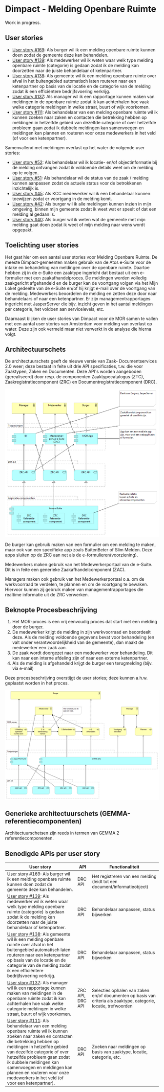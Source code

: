 # Dimpact - Melding Openbare Ruimte

Work in progress.

## User stories

* [User story #169](https://github.com/VNG-Realisatie/gemma-zaken/issues/169): Als burger wil ik een melding openbare ruimte kunnen doen zodat de gemeente deze kan behandelen.
* [User story #139](https://github.com/VNG-Realisatie/gemma-zaken/issues/139): Als medewerker wil ik weten waar welk type melding openbare ruimte (categorie) is gedaan zodat ik de melding kan doorzetten naar de juiste behandelaar of ketenpartner.
* [User story #138](https://github.com/VNG-Realisatie/gemma-zaken/issues/138): Als gemeente wil ik een melding openbare ruimte over afval in het buitengebied automatisch laten routeren naar een ketenpartner op basis van de locatie en de categorie van de melding zodat ik een efficiëntere bedrijfsvoering verkrijg.
* [User story #137](https://github.com/VNG-Realisatie/gemma-zaken/issues/137): Als manager wil ik een rapportage kunnen maken van meldingen in de openbare ruimte zodat ik kan achterhalen hoe vaak welke categorie meldingen in welke straat, buurt of wijk voorkomen.
* [User story #111](https://github.com/VNG-Realisatie/gemma-zaken/issues/111): Als behandelaar van een melding openbare ruimte wil ik kunnen zoeken naar zaken en contacten die betrekking hebben op meldingen in hetzelfde gebied van dezelfde categorie of over hetzelfde probleem gaan zodat ik dubbele meldingen kan samenvoegen en meldingen kan plannen en routeren voor onze medewerkers in het veld (of voor een ketenpartner).


Samenvallend met meldingen overlast op het water de volgende user stories:
* [User story #52](https://github.com/VNG-Realisatie/gemma-zaken/issues/52): Als behandelaar wil ik locatie- en/of objectinformatie bij de melding ontvangen zodat ik voldoende details weet om de melding op te volgen.
* [User story #51](https://github.com/VNG-Realisatie/gemma-zaken/issues/51): Als behandelaar wil de status van de zaak / melding kunnen aanpassen zodat de actuele status voor de betrokkenen inzichtelijk is.
* [User story #45](https://github.com/VNG-Realisatie/gemma-zaken/issues/45): Als KCC medewerker wil ik een behandelaar kunnen toewijzen zodat er voortgang in de melding komt.
* [User story #42](https://github.com/VNG-Realisatie/gemma-zaken/issues/42): Als burger wil ik alle meldingen kunnen inzien in mijn omgeving, binnen mijn gemeente zodat ik weet wat er speelt of dat een melding al gedaan is.
* [User story #40](https://github.com/VNG-Realisatie/gemma-zaken/issues/40): Als burger wil ik weten wat de gemeente met mijn melding gaat doen zodat ik weet of mijn melding naar wens wordt opgepakt.


## Toelichting user stories
Het gaat hier om een aantal user stories voor Melding Openbare Ruimte. De meeste Dimpact-gemeenten maken gebruik van de Atos e-Suite voor de intake en behandeling van meldingen over de openbare ruimte. Daartoe hebben zij in de e-Suite een zaaktype ingericht dat bestaat uit een e-formulier met een zaakafhandelproces. De meldingen worden volledig zaakgericht afgehandeld en de burger kan de voortgang volgen via het Mijn Loket gedeelte van de e-Suite en/of hij krijgt e-mail over de voortgang van de melding. Medewerkers beoordelen de melding en zetten deze door naar behandelaars of naar een ketenpartner. Er zijn managementrapportages ingericht met JasperServer die bijv. inzicht geven in het aantal meldingen per categorie, het voldoen aan servicelevels, etc.

Daarnaast blijken de user stories van Dimpact voor de MOR samen te vallen met een aantal user stories van Amsterdam voor melding van overlast op water. Deze zijn ook vermeld maar niet verwerkt in de analyse die hierna volgt.


## Architectuurschets
De architectuurschets geeft de nieuwe versie van Zaak- Documentservices 2.0 weer; deze bestaat in feite uit drie API specificaties, t.w. die voor Zaaktypen, Zaken en Documenten. Deze API's worden aangeboden (gerealiseerd) door resp. de componenten Zaaktypecatalogus (ZTC), Zaakregistratiecomponent (ZRC) en Documentregistratiecomponent (DRC). 

![Architectuurschets t.b.v. Dimpact MOR](./bestanden/Dimpact/apis-componenten.png?raw=true)

De burger kan gebruik maken van een formulier om een melding te maken, maar ook van een specifieke app zoals BuitenBeter of Slim Melden. Deze apps sluiten op de ZRC aan net als de e-formulieren(voorziening).

Medewerkers maken gebruik van het Medewerkerportaal van de e-Suite. Dit is in feite een generieke Zaakafhandelcomponent (ZAC).

Managers maken ook gebruik van het Medewerkerportaal o.a. om de werkvoorraad te verdelen, te plannen en om de voortgang te bewaken. Hiervoor kunnen zij gebruik maken van managementrapportages die realtime informatie uit de ZRC verwerken.


## Beknopte Procesbeschrijving
1. Het MOR-proces is een vrij eenvoudig proces dat start met een melding door de burger. 
2. De medewerker krijgt de melding in zijn werkvoorraad en beoordeelt deze. Als de melding voldoende gegevens bevat voor behandeling (en valt onder verantwoordelijkheid van de gemeente), dan maakt de medewerker een zaak aan.
3. De zaak wordt doorgezet naar een medewerker voor behandeling. Dit kan naar een interne afdeling zijn of naar een externe ketenpartner.
4. Als de melding is afgehandeld krijgt de burger een terugmelding (bijv. via e-mail)

Deze procesbeschrijving overstijgt de user stories; deze kunnen a.h.w. geplaatst worden in het proces.

![Bedrijfsproces i.r.t. API's](./bestanden/Dimpact/mor-proces.png?raw=true)



## Generieke architectuurschets (GEMMA-referentiecomponenten)
Architectuurschetsen zijn reeds in termen van GEMMA 2 referentiecomponenten.


## Benodigde APIs per user story

| User story | API | Functionaliteit |
|------------|-----|-----------------|
| [User story #169](https://github.com/VNG-Realisatie/gemma-zaken/issues/169): Als burger wil ik een melding openbare ruimte kunnen doen zodat de gemeente deze kan behandelen. | DRC API | Het registreren van een melding (leidt tot een document/informatieobject) |
| [User story #139](https://github.com/VNG-Realisatie/gemma-zaken/issues/139): Als medewerker wil ik weten waar welk type melding openbare ruimte (categorie) is gedaan zodat ik de melding kan doorzetten naar de juiste behandelaar of ketenpartner. | DRC API | Behandelaar aanpassen, status bijwerken |
| [User story #138](https://github.com/VNG-Realisatie/gemma-zaken/issues/138): Als gemeente wil ik een melding openbare ruimte over afval in het buitengebied automatisch laten routeren naar een ketenpartner op basis van de locatie en de categorie van de melding zodat ik een efficiëntere bedrijfsvoering verkrijg. | DRC API | Behandelaar aanpassen, status bijwerken | 
| [User story #137](https://github.com/VNG-Realisatie/gemma-zaken/issues/137): Als manager wil ik een rapportage kunnen maken van meldingen in de openbare ruimte zodat ik kan achterhalen hoe vaak welke categorie meldingen in welke straat, buurt of wijk voorkomen. | ZRC API, DRC API | Selecties ophalen van zaken en/of documenten op basis van criteria als zaaktype, categorie, locatie, trefwoorden |
| [User story #111](https://github.com/VNG-Realisatie/gemma-zaken/issues/111): Als behandelaar van een melding openbare ruimte wil ik kunnen zoeken naar zaken en contacten die betrekking hebben op meldingen in hetzelfde gebied van dezelfde categorie of over hetzelfde probleem gaan zodat ik dubbele meldingen kan samenvoegen en meldingen kan plannen en routeren voor onze medewerkers in het veld (of voor een ketenpartner). | DRC API | Zoeken naar meldingen op basis van zaaktype, locatie, categorie, etc.  ||




